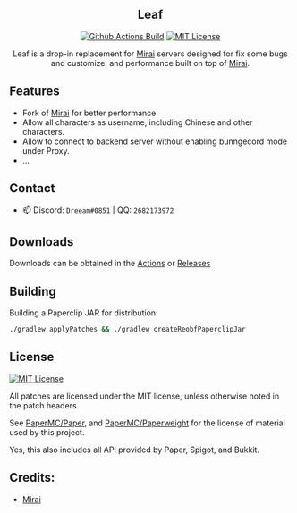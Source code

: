 <div align="center">

## Leaf

[![Github Actions Build](https://img.shields.io/github/workflow/status/Dreeam-qwq/Leaf/Build%20Leaf?style=flat-square)](https://github.com/Dreeam-qwq/Leaf/actions)
[![MIT License](https://img.shields.io/github/license/Dreeam-qwq/Leaf?style=flat-square)](LICENSE)

Leaf is a drop-in replacement for [Mirai](https://github.com/etil2jz/Mirai) servers designed for fix some bugs and customize, and performance built on top of [Mirai](https://github.com/etil2jz/Mirai).

</div>

## Features
- Fork of [Mirai](https://github.com/etil2jz/Mirai) for better performance.
- Allow all characters as username, including Chinese and other characters.
- Allow to connect to backend server without enabling bunngecord mode under Proxy.
- ...

## Contact

- 📫 Discord: `Dreeam#0851` | QQ: `2682173972`


## Downloads

Downloads can be obtained in the [Actions](https://github.com/Dreeam-qwq/Leaf/actions) or [Releases](https://github.com/Dreeam-qwq/Leaf/releases)


## Building

Building a Paperclip JAR for distribution:

```bash
./gradlew applyPatches && ./gradlew createReobfPaperclipJar
```


## License
[![MIT License](https://img.shields.io/github/license/Dreeam-qwq/Leaf?style=flat-square)](LICENSE)

All patches are licensed under the MIT license, unless otherwise noted in the patch headers.

See [PaperMC/Paper](https://github.com/PaperMC/Paper), and [PaperMC/Paperweight](https://github.com/PaperMC/paperweight) for the license of material used by this project.

Yes, this also includes all API provided by Paper, Spigot, and Bukkit.


Credits:
-------------

- [Mirai](https://github.com/etil2jz/Mirai)
